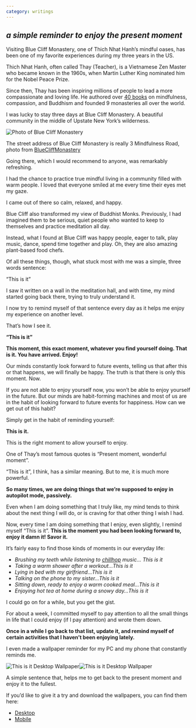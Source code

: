 ```yaml
---
category: writings
---
```


## *a simple reminder to enjoy the present moment*

Visiting Blue Cliff Monastery, one of Thich Nhat Hanh’s mindful oases, has been one of my favorite experiences during my three years in the US.

Thich Nhat Hanh, often called Thay (Teacher), is a Vietnamese Zen Master who became known in the 1960s, when Martin Luther King nominated him for the Nobel Peace Prize.

Since then, Thay has been inspiring millions of people to lead a more compassionate and loving life. He authored over [40 books](https://www.amazon.com/Thich-Nhat-Hanh/e/B000AP5YRY?ref=sr_ntt_srch_lnk_3&qid=1562852641&sr=8-3) on mindfulness, compassion, and Buddhism and founded 9 monasteries all over the world.

I was lucky to stay three days at Blue Cliff Monastery. A beautiful community in the middle of Upstate New York’s wilderness.

![Photo of Blue Cliff Monastery](assets/blog/Blue-Cliff-Monastery-Photo.jpg)

The street address of Blue Cliff Monastery is really 3 Mindfulness Road, photo from [BlueCliffMonastery](https://www.bluecliffmonastery.org/)

Going there, which I would recommend to anyone, was remarkably refreshing.

I had the chance to practice true mindful living in a community filled with warm people. I loved that everyone smiled at me every time their eyes met my gaze.

I came out of there so calm, relaxed, and happy.

Blue Cliff also transformed my view of Buddhist Monks. Previously, I had imagined them to be serious, quiet people who wanted to keep to themselves and practice meditation all day.

Instead, what I found at Blue Cliff was happy people, eager to talk, play music, dance, spend time together and play. Oh, they are also amazing plant-based food chefs.

Of all these things, though, what stuck most with me was a simple, three words sentence:

“This is it”

I saw it written on a wall in the meditation hall, and with time, my mind started going back there, trying to truly understand it.

I now try to remind myself of that sentence every day as it helps me enjoy my experience on another level.

That’s how I see it.

**“This is it”**

**This moment, this exact moment, whatever you find yourself doing. That is it. You have arrived. Enjoy!**

Our minds constantly look forward to future events, telling us that after this or that happens, we will finally be happy. The truth is that there is only this moment. Now.

If you are not able to enjoy yourself now, you won’t be able to enjoy yourself in the future. But our minds are habit-forming machines and most of us are in the habit of looking forward to future events for 
happiness. How can we get out of this habit?

Simply get in the habit of reminding yourself:

**This is it.**

This is the right moment to allow yourself to enjoy.

One of Thay’s most famous quotes is “Present moment, wonderful moment”.

“This is it”, I think, has a similar meaning. But to me, it is much more powerful.

**So many times, we are doing things that we’re supposed to enjoy in autopilot mode, passively.**

Even when I am doing something that I truly like, my mind tends to think about the next thing I will do, or is craving for that other thing I wish I had.

Now, every time I am doing something that I enjoy, even slightly, I remind myself “This is it”. **This is the moment you had been looking forward to, enjoy it damn it! Savor it.**

It’s fairly easy to find those kinds of moments in our everyday life:

* *Brushing my teeth while listening to* [*chillhop*](https://www.youtube.com/watch?v=bebuiaSKtU4) *music… This is it*
* *Taking a warm shower after a workout…This is it*
* *Lying in bed with my girlfriend…This is it*
* *Talking on the phone to my sister…This is it*
* *Sitting down, ready to enjoy a warm cooked meal…This is it*
* *Enjoying hot tea at home during a snowy day…This is it*

I could go on for a while, but you get the gist.

For about a week, I committed myself to pay attention to all the small things in life that I could enjoy (if I pay attention) and wrote them down.

**Once in a while I go back to that list, update it, and remind myself of certain activities that I haven’t been enjoying lately.**

I even made a wallpaper reminder for my PC and my phone that constantly reminds me.

![This is it Desktop Wallpaper](https://cdn.shortpixel.ai/client/q_glossy,ret_img,w_1024,h_640/https://giorgiop.com/wp-content/uploads/2020/06/thisisit_desktop-1-1024x640.png)![This is it Desktop 
Wallpaper](https://cdn.shortpixel.ai/client/q_lqip,ret_wait,w_1024,h_640/https://giorgiop.com/wp-content/uploads/2020/06/thisisit_desktop-1-1024x640.png)

A simple sentence that, helps me to get back to the present moment and enjoy it to the fullest.

If you’d like to give it a try and download the wallpapers, you can find them here:

- [Desktop](https://giorgiop.com//wp-content/uploads/2020/06/thisisit_desktop-1.png)
- [Mobile](https://giorgiop.com//wp-content/uploads/2020/06/thisisit_mobile-1.png)
